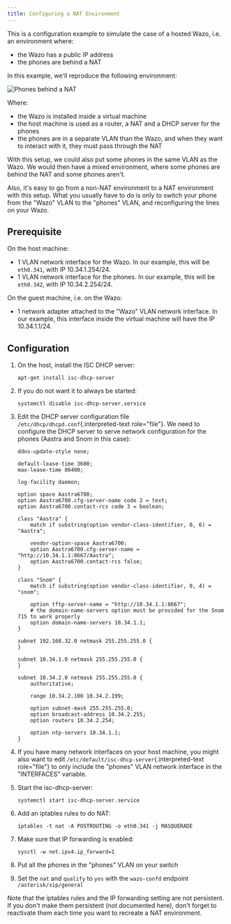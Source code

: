 ```yaml
---
title: Configuring a NAT Environment
---
```


This is a configuration example to simulate the case of a hosted Wazo,
i.e. an environment where:

-   the Wazo has a public IP address
-   the phones are behind a NAT

In this example, we\'ll reproduce the following environment:

![Phones behind a NAT](/images/uc-doc/contributors/provisioning/nat.png)

Where:

-   the Wazo is installed inside a virtual machine
-   the host machine is used as a router, a NAT and a DHCP server for
    the phones
-   the phones are in a separate VLAN than the Wazo, and when they want
    to interact with it, they must pass through the NAT

With this setup, we could also put some phones in the same VLAN as the
Wazo. We would then have a mixed environment, where some phones are
behind the NAT and some phones aren\'t.

Also, it\'s easy to go from a non-NAT environment to a NAT environment
with this setup. What you usually have to do is only to switch your
phone from the \"Wazo\" VLAN to the \"phones\" VLAN, and reconfiguring
the lines on your Wazo.

## <a name="prerequisite"></a>Prerequisite

On the host machine:

-   1 VLAN network interface for the Wazo. In our example, this will be
    `eth0.341`, with IP 10.34.1.254/24.
-   1 VLAN network interface for the phones. In our example, this will
    be `eth0.342`, with IP 10.34.2.254/24.

On the guest machine, i.e. on the Wazo:

-   1 network adapter attached to the \"Wazo\" VLAN network interface.
    In our example, this interface inside the virtual machine will have
    the IP 10.34.1.1/24.

## <a name="configuration"></a>Configuration

1.  On the host, install the ISC DHCP server:

        apt-get install isc-dhcp-server

2.  If you do not want it to always be started:

        systemctl disable isc-dhcp-server.service

3.  Edit the DHCP server configuration file
    `/etc/dhcp/dhcpd.conf`{.interpreted-text role="file"}. We need to
    configure the DHCP server to serve network configuration for the
    phones (Aastra and Snom in this case):

        ddns-update-style none;

        default-lease-time 3600;
        max-lease-time 86400;

        log-facility daemon;

        option space Aastra6700;
        option Aastra6700.cfg-server-name code 2 = text;
        option Aastra6700.contact-rcs code 3 = boolean;

        class "Aastra" {
            match if substring(option vendor-class-identifier, 0, 6) = "Aastra";

            vendor-option-space Aastra6700;
            option Aastra6700.cfg-server-name = "http://10.34.1.1:8667/Aastra";
            option Aastra6700.contact-rcs false;
        }

        class "Snom" {
            match if substring(option vendor-class-identifier, 0, 4) = "snom";

            option tftp-server-name = "http://10.34.1.1:8667";
            # the domain-name-servers option must be provided for the Snom 715 to work properly
            option domain-name-servers 10.34.1.1;
        }

        subnet 192.168.32.0 netmask 255.255.255.0 {
        }

        subnet 10.34.1.0 netmask 255.255.255.0 {
        }

        subnet 10.34.2.0 netmask 255.255.255.0 {
            authoritative;

            range 10.34.2.100 10.34.2.199;

            option subnet-mask 255.255.255.0;
            option broadcast-address 10.34.2.255;
            option routers 10.34.2.254;

            option ntp-servers 10.34.1.1;
        }

4.  If you have many network interfaces on your host machine, you might
    also want to edit `/etc/default/isc-dhcp-server`{.interpreted-text
    role="file"} to only include the \"phones\" VLAN network interface
    in the \"INTERFACES\" variable.
5.  Start the isc-dhcp-server:

        systemctl start isc-dhcp-server.service

6.  Add an iptables rules to do NAT:

        iptables -t nat -A POSTROUTING -o eth0.341 -j MASQUERADE

7.  Make sure that IP forwarding is enabled:

        sysctl -w net.ipv4.ip_forward=1

8.  Put all the phones in the \"phones\" VLAN on your switch
9.  Set the `nat` and `qualify` to `yes` with the `wazo-confd` endpoint
    `/asterisk/sip/general`

Note that the iptables rules and the IP forwarding setting are not
persistent. If you don\'t make them persistent (not documented here),
don\'t forget to reactivate them each time you want to recreate a NAT
environment.
